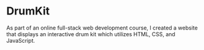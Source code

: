 # DrumKit
As part of an online full-stack web development course, I created a website that displays an interactive drum kit which utilizes HTML,
CSS, and JavaScript. 
